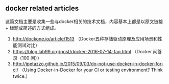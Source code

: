 ## docker related articles

这篇文档主要是收集一些与docker相关的技术文档，内容基本上都是以原文链接 + 标题或简述的方式组成。


1. http://dockone.io/article/1513 （Docker五种存储驱动原理及应用场景和性能测试对比）
2. https://blog.lab99.org/post/docker-2016-07-14-faq.html （Docker 问答录（100 问））
3. http://jpetazzo.github.io/2015/09/03/do-not-use-docker-in-docker-for-ci/ （Using Docker-in-Docker for your CI or testing environment? Think twice.）